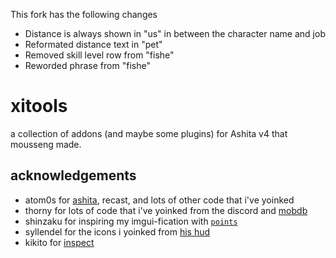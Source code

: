 This fork has the following changes
- Distance is always shown in "us" in between the character name and job
- Reformated distance text in "pet"
- Removed skill level row from "fishe"
- Reworded phrase from "fishe"

# xitools
a collection of addons (and maybe some plugins) for Ashita v4 that mousseng made.

## acknowledgements
- atom0s for [ashita](https://github.com/AshitaXI/Ashita-v4beta), recast, and lots of other code that i've yoinked
- thorny for lots of code that i've yoinked from the discord and [mobdb](https://github.com/ThornyFFXI/mobdb)
- shinzaku for inspiring my imgui-fication with [`points`](https://github.com/Shinzaku/Points)
- syllendel for the icons i yoinked from [his hud](https://github.com/Syllendel/CustomHUD)
- kikito for [inspect](https://github.com/kikito/inspect.lua)
